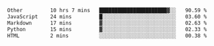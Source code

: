 <!--START_SECTION:waka-->

```txt
Other         10 hrs 7 mins   ██████████████████████▓░░   90.59 %
JavaScript    24 mins         █░░░░░░░░░░░░░░░░░░░░░░░░   03.60 %
Markdown      17 mins         ▓░░░░░░░░░░░░░░░░░░░░░░░░   02.63 %
Python        15 mins         ▓░░░░░░░░░░░░░░░░░░░░░░░░   02.33 %
HTML          2 mins          ░░░░░░░░░░░░░░░░░░░░░░░░░   00.38 %
```

<!--END_SECTION:waka--> 
 
